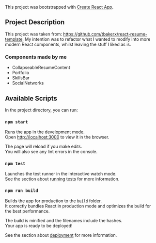 This project was bootstrapped with [Create React App](https://github.com/facebook/create-react-app).

## Project Description

This project was taken from: https://github.com/tbakerx/react-resume-template. My intention was to refactor what I wanted to modify into more modern React components, whilst leaving the stuff I liked as is. 

### Components made by me 

- CollapseableResumeContent
- Portfolio
- SkillsBar
- SocialNetworks


## Available Scripts

In the project directory, you can run:

### `npm start`

Runs the app in the development mode.<br />
Open [http://localhost:3000](http://localhost:3000) to view it in the browser.

The page will reload if you make edits.<br />
You will also see any lint errors in the console.

### `npm test`

Launches the test runner in the interactive watch mode.<br />
See the section about [running tests](https://facebook.github.io/create-react-app/docs/running-tests) for more information.

### `npm run build`

Builds the app for production to the `build` folder.<br />
It correctly bundles React in production mode and optimizes the build for the best performance.

The build is minified and the filenames include the hashes.<br />
Your app is ready to be deployed!

See the section about [deployment](https://facebook.github.io/create-react-app/docs/deployment) for more information.


